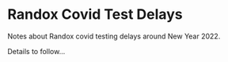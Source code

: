 # Randox Covid Test Delays
Notes about Randox covid testing delays around New Year 2022.

Details to follow...
